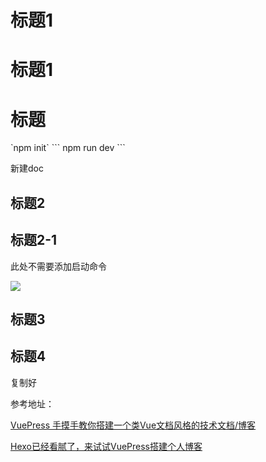 # 标题1
# 标题1

<h1>标题</h1>
`npm init`
```
npm run dev
```

新建doc

## 标题2
## 标题2-1
此处不需要添加启动命令

![](https://oscimg.oschina.net/oscnet/c6b79898bb4f4b038da424d8a5de9a77dc6.png)

## 标题3
## 标题4

复制好

参考地址：

[VuePress 手摸手教你搭建一个类Vue文档风格的技术文档/博客](https://juejin.im/post/5b8e526051882542a82baba6)

[Hexo已经看腻了，来试试VuePress搭建个人博客](https://juejin.im/post/5addb90af265da0b7f442935)